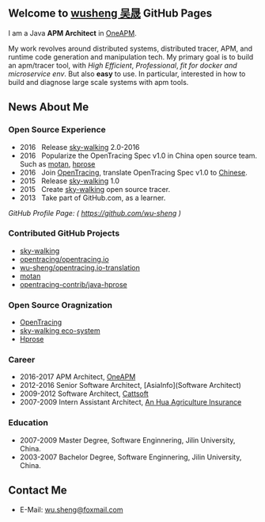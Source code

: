 ## Welcome to [wusheng 吴晟](https://github.com/wu-sheng) GitHub Pages

I am a Java **APM Architect** in [OneAPM](http://www.oneapm.com).

My work revolves around distributed systems, distributed tracer, APM, and runtime code generation and manipulation tech. My primary goal is to build an apm/tracer tool, with _High Efficient_, _Professional_, _fit for docker and microservice env_. But also **easy** to use. In particular, interested in how to build and diagnose large scale systems with apm tools.

## News About Me

### Open Source Experience
* 2016&nbsp;&nbsp; Release [sky-walking](https://github.com/wu-sheng/sky-walking) 2.0-2016
* 2016&nbsp;&nbsp; Popularize the OpenTracing Spec v1.0 in China open source team. Such as [motan](https://github.com/weibocom/motan), [hprose](https://github.com/hprose)
* 2016&nbsp;&nbsp; Join [OpenTracing](http://opentracing.io), translate OpenTracing Spec v1.0 to [Chinese](http://opentracing.io/documentation/pages/translations.html).
* 2015&nbsp;&nbsp; Release [sky-walking](https://github.com/wu-sheng/sky-walking) 1.0
* 2015&nbsp;&nbsp; Create [sky-walking](https://github.com/wu-sheng/sky-walking) open source tracer.
* 2013&nbsp;&nbsp; Take part of GitHub.com, as a learner.

_GitHub Profile Page: ( https://github.com/wu-sheng )_

### Contributed GitHub Projects
* [sky-walking](https://github.com/wu-sheng/sky-walking) 
* [opentracing/opentracing.io](https://github.com/opentracing/opentracing.io)
* [wu-sheng/opentracing.io-translation](https://github.com/wu-sheng/opentracing.io-translation)
* [motan](https://github.com/weibocom/motan) 
* [opentracing-contrib/java-hprose](https://github.com/opentracing-contrib/java-hprose)

### Open Source Oragnization
* [OpenTracing](http://opentracing.io/)
* [sky-walking eco-system](https://github.com/skywalking-developer)
* [Hprose](https://github.com/hprose)

### Career
* 2016-2017 APM Architect, [OneAPM](http://www.oneapm.com)
* 2012-2016 Senior Software Architect, [AsiaInfo](Software Architect)
* 2009-2012 Software Architect, [Cattsoft](http://www.cattsoft.com)
* 2007-2009 Intern Assistant Architect, [An Hua Agriculture Insurance](http://www.ahic.com.cn)

### Education
* 2007-2009 Master Degree, Software Enginnering, Jilin University, China.
* 2003-2007 Bachelor Degree, Software Enginnering, Jilin University, China.

## Contact Me
* E-Mail: wu.sheng@foxmail.com
